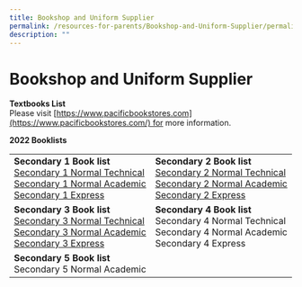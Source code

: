 ```yaml
---
title: Bookshop and Uniform Supplier
permalink: /resources-for-parents/Bookshop-and-Uniform-Supplier/permalink
description: ""
---
```

Bookshop and Uniform Supplier
=============================

**Textbooks List**  
Please visit [https://www.pacificbookstores.com](https://www.pacificbookstores.com/) for more information.

**2022 Booklists**

|  |  |
|---|---|
| **Secondary 1 Book list**<br>[Secondary 1 Normal Technical](/files/2022-S1-NT.pdf)<br>[Secondary 1 Normal Academic](/files/2022-S1-NA.pdf)<br>[Secondary 1 Express](/files/2022-S1-EXP.pdf) | **Secondary 2 Book list**<br>[Secondary 2 Normal Technical](/files/2022-S2-NT.pdf)<br>[Secondary 2 Normal Academic](/files/2022-S2-NA.pdf)<br>[Secondary 2 Express](/files/2022-S2-EXP.pdf) |
| **Secondary 3 Book list**<br>[Secondary 3 Normal Technical](/files/2022-S3-NT.pdf)<br>[Secondary 3 Normal Academic](/files/2022-S3-NA.pdf)<br>[Secondary 3 Express](/files/2022-S3-EXP.pdf) | **Secondary 4 Book list**<br>Secondary 4 Normal Technical<br>Secondary 4 Normal Academic<br>Secondary 4 Express |
| **Secondary 5 Book list**<br>Secondary 5 Normal Academic |  |